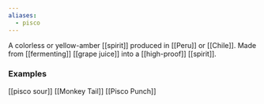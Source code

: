 ```yaml
---
aliases:
  - pisco
---
```

A colorless or yellow-amber [[spirit]] produced in [[Peru]] or [[Chile]]. Made from [[fermenting]] [[grape juice]] into a [[high-proof]] [[spirit]]. 

### Examples
[[pisco sour]]
[[Monkey Tail]]
[[Pisco Punch]]